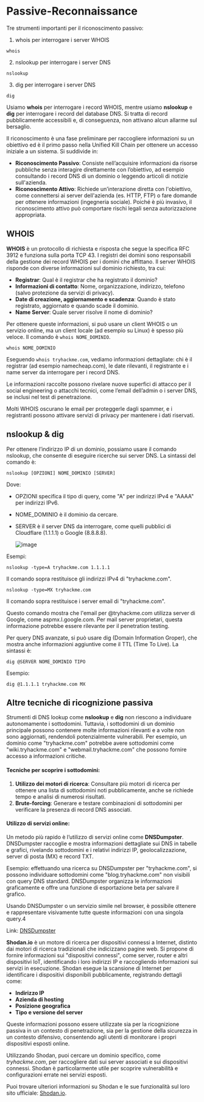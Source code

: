 # Passive-Reconnaissance

Tre strumenti importanti per il riconoscimento passivo:

1. whois per interrogare i server WHOIS
```
whois
```

2. nslookup per interrogare i server DNS
   
```
nslookup
```

3. dig per interrogare i server DNS
```
dig
```
Usiamo **whois** per interrogare i record WHOIS, mentre usiamo **nslookup** e **dig** per interrogare i record del database DNS. 
Si tratta di record pubblicamente accessibili e, di conseguenza, non attivano alcun allarme sul bersaglio.


Il riconoscimento è una fase preliminare per raccogliere informazioni su un obiettivo ed è il primo passo nella Unified Kill Chain per ottenere un accesso iniziale a un sistema. Si suddivide in:

- **Riconoscimento Passivo**: Consiste nell’acquisire informazioni da risorse pubbliche senza interagire direttamente con l’obiettivo, ad esempio consultando i record DNS di un dominio o leggendo articoli di notizie sull'azienda.
- **Riconoscimento Attivo**: Richiede un’interazione diretta con l'obiettivo, come connettersi ai server dell'azienda (es. HTTP, FTP) o fare domande per ottenere informazioni (ingegneria sociale). Poiché è più invasivo, il riconoscimento attivo può comportare rischi legali senza autorizzazione appropriata.

## WHOIS
**WHOIS** è un protocollo di richiesta e risposta che segue la specifica RFC 3912 e funziona sulla porta TCP 43. I registri dei domini sono responsabili della gestione dei record WHOIS per i domini che affittano. Il server WHOIS risponde con diverse informazioni sul dominio richiesto, tra cui:

- **Registrar**: Qual è il registrar che ha registrato il dominio?
- **Informazioni di contatto**: Nome, organizzazione, indirizzo, telefono (salvo protezione da servizi di privacy).
- **Date di creazione, aggiornamento e scadenza**: Quando è stato registrato, aggiornato e quando scade il dominio.
- **Name Server**: Quale server risolve il nome di dominio?

Per ottenere queste informazioni, si può usare un client WHOIS o un servizio online, ma un client locale (ad esempio su Linux) è spesso più veloce. Il comando è `whois NOME_DOMINIO`.
```
whois NOME_DOMINIO
```

Eseguendo `whois tryhackme.com`, vediamo informazioni dettagliate: chi è il registrar (ad esempio namecheap.com), le date rilevanti, il registrante e i name server da interrogare per i record DNS.

Le informazioni raccolte possono rivelare nuove superfici di attacco per il social engineering o attacchi tecnici, come l’email dell’admin o i server DNS, se inclusi nel test di penetrazione.

Molti WHOIS oscurano le email per proteggerle dagli spammer, e i registranti possono attivare servizi di privacy per mantenere i dati riservati.

## nslookup & dig

Per ottenere l’indirizzo IP di un dominio, possiamo usare il comando nslookup, che consente di eseguire ricerche sui server DNS. La sintassi del comando è:

```
nslookup [OPZIONI] NOME_DOMINIO [SERVER]
```
Dove:
- OPZIONI specifica il tipo di query, come "A" per indirizzi IPv4 e "AAAA" per indirizzi IPv6.
- NOME_DOMINIO è il dominio da cercare.
- SERVER è il server DNS da interrogare, come quelli pubblici di Cloudflare (1.1.1.1) o Google (8.8.8.8).

  ![image](https://github.com/user-attachments/assets/d3ab4f76-37ef-4f95-8500-e0638e2e1b2c)


Esempi:
```
nslookup -type=A tryhackme.com 1.1.1.1

```
Il comando sopra restituisce gli indirizzi IPv4 di "tryhackme.com". 
```
nslookup -type=MX tryhackme.com
```
Il comando sopra restituisce i server email di "tryhackme.com".

Questo comando mostra che l'email per @tryhackme.com utilizza server di Google, come aspmx.l.google.com. Per mail server proprietari, questa informazione potrebbe essere rilevante per il penetration testing.

Per query DNS avanzate, si può usare dig (Domain Information Groper), che mostra anche informazioni aggiuntive come il TTL (Time To Live). La sintassi è:

```
dig @SERVER NOME_DOMINIO TIPO
```

Esempio:
```
dig @1.1.1.1 tryhackme.com MX
```
## Altre tecniche di ricognizione passiva

Strumenti di DNS lookup come **nslookup** e **dig** non riescono a individuare autonomamente i sottodomini. Tuttavia, i sottodomini di un dominio principale possono contenere molte informazioni rilevanti e a volte non sono aggiornati, rendendoli potenzialmente vulnerabili. Per esempio, un dominio come "tryhackme.com" potrebbe avere sottodomini come "wiki.tryhackme.com" e "webmail.tryhackme.com" che possono fornire accesso a informazioni critiche.

#### Tecniche per scoprire i sottodomini:
1. **Utilizzo dei motori di ricerca**: Consultare più motori di ricerca per ottenere una lista di sottodomini noti pubblicamente, anche se richiede tempo e analisi di numerosi risultati.
2. **Brute-forcing**: Generare e testare combinazioni di sottodomini per verificare la presenza di record DNS associati.

#### Utilizzo di servizi online:
Un metodo più rapido è l’utilizzo di servizi online come **DNSDumpster**. DNSDumpster raccoglie e mostra informazioni dettagliate sui DNS in tabelle e grafici, rivelando sottodomini e i relativi indirizzi IP, geolocalizzazione, server di posta (MX) e record TXT.

Esempio: effettuando una ricerca su DNSDumpster per "tryhackme.com", si possono individuare sottodomini come "blog.tryhackme.com" non visibili con query DNS standard. DNSDumpster organizza le informazioni graficamente e offre una funzione di esportazione beta per salvare il grafico.

Usando DNSDumpster o un servizio simile nel browser, è possibile ottenere e rappresentare visivamente tutte queste informazioni con una singola query.4


Link: [DNSDumpster](https://dnsdumpster.com)


**Shodan.io** è un motore di ricerca per dispositivi connessi a Internet, distinto dai motori di ricerca tradizionali che indicizzano pagine web. Si propone di fornire informazioni sui "dispositivi connessi", come server, router e altri dispositivi IoT, identificando i loro indirizzi IP e raccogliendo informazioni sui servizi in esecuzione. Shodan esegue la scansione di Internet per identificare i dispositivi disponibili pubblicamente, registrando dettagli come:

- **Indirizzo IP**
- **Azienda di hosting**
- **Posizione geografica**
- **Tipo e versione del server**

Queste informazioni possono essere utilizzate sia per la ricognizione passiva in un contesto di penetrazione, sia per la gestione della sicurezza in un contesto difensivo, consentendo agli utenti di monitorare i propri dispositivi esposti online.

Utilizzando Shodan, puoi cercare un dominio specifico, come *tryhackme.com*, per raccogliere dati sui server associati e sui dispositivi connessi. Shodan è particolarmente utile per scoprire vulnerabilità e configurazioni errate nei servizi esposti.

Puoi trovare ulteriori informazioni su Shodan e le sue funzionalità sul loro sito ufficiale: [Shodan.io](https://shodan.io).

